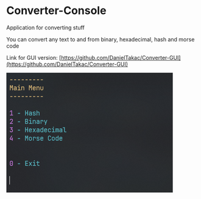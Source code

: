 # Converter-Console
Application for converting stuff

You can convert any text to and from binary, hexadecimal, hash and morse code

Link for GUI version: [https://github.com/DanielTakac/Converter-GUI](https://github.com/DanielTakac/Converter-GUI)

![img1](converter-console-img-1.png)
